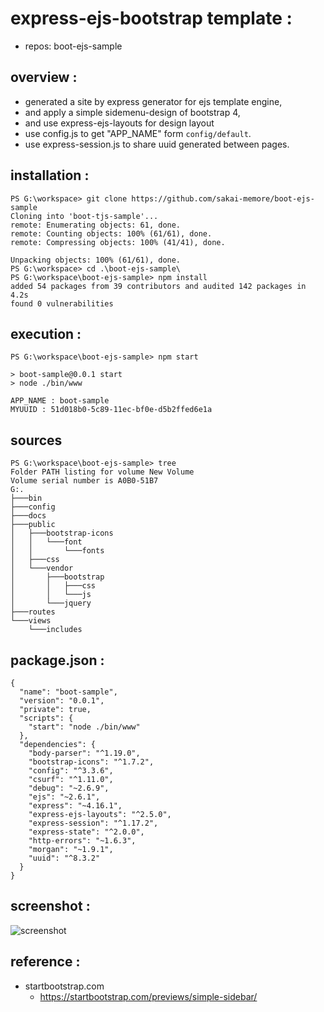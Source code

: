 # express-ejs-bootstrap template :
- repos: boot-ejs-sample

## overview :
- generated a site by express generator for ejs template engine,
- and apply a simple sidemenu-design of bootstrap 4,
- and use express-ejs-layouts for design layout
- use config.js to get "APP_NAME" form `config/default`.
- use express-session.js to share uuid generated between pages.

## installation :
```
PS G:\workspace> git clone https://github.com/sakai-memore/boot-ejs-sample
Cloning into 'boot-tjs-sample'...
remote: Enumerating objects: 61, done.
remote: Counting objects: 100% (61/61), done.
remote: Compressing objects: 100% (41/41), done.

Unpacking objects: 100% (61/61), done.
PS G:\workspace> cd .\boot-ejs-sample\
PS G:\workspace\boot-ejs-sample> npm install
added 54 packages from 39 contributors and audited 142 packages in 4.2s
found 0 vulnerabilities
```

## execution :
```
PS G:\workspace\boot-ejs-sample> npm start

> boot-sample@0.0.1 start
> node ./bin/www

APP_NAME : boot-sample
MYUUID : 51d018b0-5c89-11ec-bf0e-d5b2ffed6e1a
```
## sources
```
PS G:\workspace\boot-ejs-sample> tree
Folder PATH listing for volume New Volume
Volume serial number is A0B0-51B7
G:.
├───bin
├───config
├───docs
├───public
│   ├───bootstrap-icons
│   │   └───font
│   │       └───fonts
│   ├───css
│   └───vendor
│       ├───bootstrap
│       │   ├───css
│       │   └───js
│       └───jquery
├───routes
└───views
    └───includes

``` 

## package.json :
```
{
  "name": "boot-sample",
  "version": "0.0.1",
  "private": true,
  "scripts": {
    "start": "node ./bin/www"
  },
  "dependencies": {
    "body-parser": "^1.19.0",
    "bootstrap-icons": "^1.7.2",
    "config": "^3.3.6",
    "csurf": "^1.11.0",
    "debug": "~2.6.9",
    "ejs": "~2.6.1",
    "express": "~4.16.1",
    "express-ejs-layouts": "^2.5.0",
    "express-session": "^1.17.2",
    "express-state": "^2.0.0",
    "http-errors": "~1.6.3",
    "morgan": "~1.9.1",
    "uuid": "^8.3.2"
  }
}
````
## screenshot :
![screenshot](https://gyazo.com/cb5d79c403680b309c2a67de063045e9.png)

## reference :
- startbootstrap.com
  - https://startbootstrap.com/previews/simple-sidebar/
